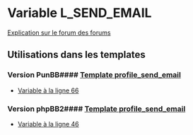 # Variable L_SEND_EMAIL
[Explication sur le forum des forums](http://forum.forumactif.com/t294113-listing-des-variables#L_SEND_EMAIL)
## Utilisations dans les templates
### Version PunBB#### [Template profile_send_email](punbb/profile_send_email.md)
* [Variable à la ligne 66](../punbb/profile_send_email.tpl#L66)
### Version phpBB2#### [Template profile_send_email](subsilver/profile_send_email.md)
* [Variable à la ligne 46](../subsilver/profile_send_email.tpl#L46)